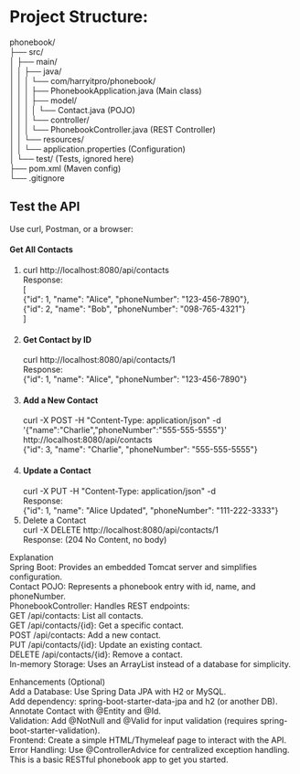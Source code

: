 # Project Structure:
phonebook/   
├── src/  
│   ├── main/  
│   │   ├── java/   
│   │   │   └── com/harryitpro/phonebook/    
│   │   │       ├── PhonebookApplication.java  (Main class)    
│   │   │       ├── model/   
│   │   │       │   └── Contact.java          (POJO)    
│   │   │       └── controller/   
│   │   │           └── PhonebookController.java (REST Controller)    
│   │   └── resources/    
│   │       └── application.properties        (Configuration)  
│   └── test/                                 (Tests, ignored here)  
├── pom.xml                                   (Maven config)  
└── .gitignore  


##  Test the API
Use curl, Postman, or a browser:

#### Get All Contacts
1. curl http://localhost:8080/api/contacts  
   Response:  
   [  
   {"id": 1, "name": "Alice", "phoneNumber": "123-456-7890"},  
   {"id": 2, "name": "Bob", "phoneNumber": "098-765-4321"}  
   ]  
2. #### Get Contact by ID
   curl http://localhost:8080/api/contacts/1  
   Response:  
   {"id": 1, "name": "Alice", "phoneNumber": "123-456-7890"}  
3. #### Add a New Contact  
   curl -X POST -H "Content-Type: application/json" -d '{"name":"Charlie","phoneNumber":"555-555-5555"}' http://localhost:8080/api/contacts   
   {"id": 3, "name": "Charlie", "phoneNumber": "555-555-5555"}  
4. #### Update a Contact  
   curl -X PUT -H "Content-Type: application/json" -d  
   Response:  
   {"id": 1, "name": "Alice Updated", "phoneNumber": "111-222-3333"}  
5. Delete a Contact  
   curl -X DELETE http://localhost:8080/api/contacts/1  
   Response: (204 No Content, no body)  

Explanation  
Spring Boot: Provides an embedded Tomcat server and simplifies configuration.  
Contact POJO: Represents a phonebook entry with id, name, and phoneNumber.  
PhonebookController: Handles REST endpoints:  
GET /api/contacts: List all contacts.  
GET /api/contacts/{id}: Get a specific contact.  
POST /api/contacts: Add a new contact.  
PUT /api/contacts/{id}: Update an existing contact.  
DELETE /api/contacts/{id}: Remove a contact.  
In-memory Storage: Uses an ArrayList instead of a database for simplicity.  

Enhancements (Optional)  
Add a Database: Use Spring Data JPA with H2 or MySQL.  
Add dependency: spring-boot-starter-data-jpa and h2 (or another DB).  
Annotate Contact with @Entity and @Id.  
Validation: Add @NotNull and @Valid for input validation (requires spring-boot-starter-validation).  
Frontend: Create a simple HTML/Thymeleaf page to interact with the API.  
Error Handling: Use @ControllerAdvice for centralized exception handling.  
This is a basic RESTful phonebook app to get you started.  

